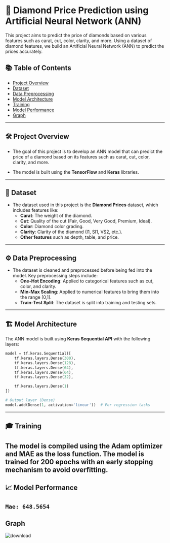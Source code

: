 # 💎 Diamond Price Prediction using Artificial Neural Network (ANN)

This project aims to predict the price of diamonds based on various features such as carat, cut, color, clarity, and more. Using a dataset of diamond features, we build an Artificial Neural Network (ANN) to predict the prices accurately.

## 📚 Table of Contents

- [Project Overview](#project-overview)
- [Dataset](#dataset)
- [Data Preprocessing](#data-preprocessing)
- [Model Architecture](#model-architecture)
- [Training](#training)
- [Model Performance](#model-performance)
- [Graph](#graph)

---

## 🛠️ Project Overview

- The goal of this project is to develop an ANN model that can predict the price of a diamond based on its features such as carat, cut, color, clarity, and more.
  
- The model is built using the **TensorFlow** and **Keras** libraries.

---

## 📁 Dataset

- The dataset used in this project is the **Diamond Prices** dataset, which includes features like:
  - **Carat**: The weight of the diamond.
  - **Cut**: Quality of the cut (Fair, Good, Very Good, Premium, Ideal).
  - **Color**: Diamond color grading.
  - **Clarity**: Clarity of the diamond (I1, SI1, VS2, etc.).
  - **Other features** such as depth, table, and price.

---

## ⚙️ Data Preprocessing

- The dataset is cleaned and preprocessed before being fed into the model. Key preprocessing steps include:
  - **One-Hot Encoding**: Applied to categorical features such as cut, color, and clarity.
  - **Min-Max Scaling**: Applied to numerical features to bring them into the range [0,1].
  - **Train-Test Split**: The dataset is split into training and testing sets.

---

## 🏗️ Model Architecture

The ANN model is built using **Keras Sequential API** with the following layers:

```python
model = tf.keras.Sequential([
    tf.keras.layers.Dense(300),    
    tf.keras.layers.Dense(128),
    tf.keras.layers.Dense(64),
    tf.keras.layers.Dense(64),
    tf.keras.layers.Dense(32),

    tf.keras.layers.Dense(1)
])

# Output layer (Dense)
model.add(Dense(1, activation='linear'))  # For regression tasks
```
---

## 🎓 Training
The model is compiled using the Adam optimizer and MAE as the loss function.
The model is trained for 200 epochs with an early stopping mechanism to avoid overfitting.
---
## 📈 Model Performance

`Mae: 648.5654`
---
## Graph
![download](https://github.com/user-attachments/assets/94d05c6e-2e02-44d9-bd78-18c09deb35ee)



